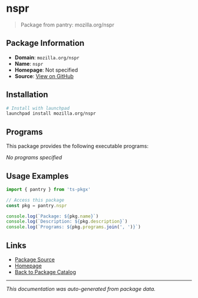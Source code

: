# nspr

> Package from pantry: mozilla.org/nspr

## Package Information

- **Domain**: `mozilla.org/nspr`
- **Name**: `nspr`
- **Homepage**: Not specified
- **Source**: [View on GitHub](https://github.com/pkgxdev/pantry/tree/main/projects/mozilla.org/nspr/package.yml)

## Installation

```bash
# Install with launchpad
launchpad install mozilla.org/nspr
```

## Programs

This package provides the following executable programs:

*No programs specified*

## Usage Examples

```typescript
import { pantry } from 'ts-pkgx'

// Access this package
const pkg = pantry.nspr

console.log(`Package: ${pkg.name}`)
console.log(`Description: ${pkg.description}`)
console.log(`Programs: ${pkg.programs.join(', ')}`)
```

## Links

- [Package Source](https://github.com/pkgxdev/pantry/tree/main/projects/mozilla.org/nspr/package.yml)
- [Homepage](#)
- [Back to Package Catalog](../../../package-catalog.md)

---

*This documentation was auto-generated from package data.*
